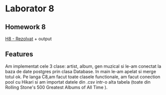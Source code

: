# Laborator 8
## Homework 8
[H8 - Rezolvat](Rezolvat) + output
## Features
Am implementat cele 3 clase: artist, album, gen muzical si le-am conectat la baza de date postgres prin clasa Database. In main le-am apelat si merge totul ok.
Pe langa C8,am facut toate clasele functionale, am facut conection pool cu Hikari si am importat datele din .csv intr-o alta tabela (toate din  Rolling Stone's 500 Greatest Albums of All Time ).
